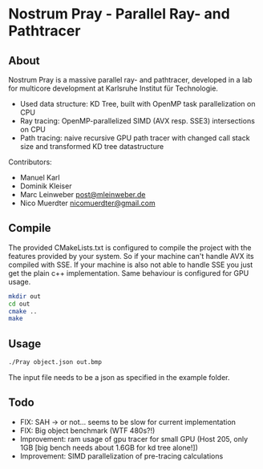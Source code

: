 # Nostrum Pray - Parallel Ray- and Pathtracer

## About

Nostrum Pray is a massive parallel ray- and pathtracer, developed in a lab for multicore development at Karlsruhe Institut für Technologie.

* Used data structure: KD Tree, built with OpenMP task parallelization on CPU
* Ray tracing: OpenMP-parallelized SIMD (AVX resp. SSE3) intersections on CPU
* Path tracing: naive recursive GPU path tracer with changed call stack size and transformed KD tree datastructure

Contributors:
* Manuel Karl
* Dominik Kleiser
* Marc Leinweber <post@mleinweber.de>
* Nico Muerdter <nicomuerdter@gmail.com>

## Compile

The provided CMakeLists.txt is configured to compile the project with the features provided by your system. So if your machine can't handle AVX its compiled with SSE. If your machine is also not able to handle SSE you just get the plain c++ implementation. Same behaviour is configured for GPU usage.

``` bash
mkdir out
cd out
cmake ..
make
```

## Usage

``` bash
./Pray object.json out.bmp
```

The input file needs to be a json as specified in the example folder.

## Todo

* FIX: SAH -> or not... seems to be slow for current implementation
* FIX: Big object benchmark (WTF 480s?!)
* Improvement: ram usage of gpu tracer for small GPU (Host 205, only 1GB [big bench needs about 1.6GB for kd tree alone!])
* Improvement: SIMD parallelization of pre-tracing calculations